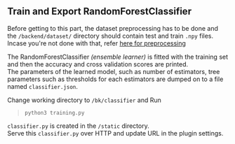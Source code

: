 ## Train and Export RandomForestClassifier

Before getting to this part, the dataset preprocessing has to be done and the `/backend/dataset/` directory should contain test and train `.npy` files.  
Incase you're not done with that, refer [here for preprocessing](../dataset/)

The RandomForestClassifier *(ensemble learner)* is fitted with the training set and then the accuracy and cross validation scores are printed.  
The parameters of the learned model, such as number of estimators, tree parameters such as thresholds for each estimators are dumped on to a file named `classifier.json`.

Change working directory to `/bk/classifier` and Run    
> `python3 training.py`

`classifier.py` is created in the `/static` directory.  
Serve this `classifier.py` over HTTP and update URL in the plugin settings.  
